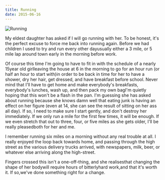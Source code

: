 ```yaml
---
title: Running
date: 2015-06-16
---
```


![Running](https://source.unsplash.com/_nRpqIBM40Q/1600x900)

My eldest daughter has asked if I will go running with her. To be honest, it's the perfect excuse to force me back into running again. Before we had children I used to try and run every other dayusually either a 3 mile, or 5 mile lap around town early in the morning before work.

Of course this time I'm going to have to fit in with the schedule of a nearly 15year old girlleaving the house at 6 in the morning to go for an hour run (or half an hour to start with)in order to be back in time for her to have a shower, dry her hair, get dressed, and have breakfast before school. Never mind that I'll have to get home and make everybody's breakfasts, everybody's lunches, wash up, and then pack my own bagI'm quietly hoping that this won't be a flash in the pan. I'm guessing she has asked about running because she knows damn well that eating junk is having an effect on her figure (even at 14, she can see the result of sitting on her ass all day). If so, I need to make sure I start gently, and don't destroy her immediately. If we only run a mile for the first few times, it will be enough. If we even stretch that out to three, four, or five miles as she gets older, I'll be really pleasedboth for her and me.

I remember running six miles on a morning without any real trouble at all. I really enjoyed the loop back towards home, and passing through the high street as the various delivery trucks arrived, with newspapers, milk, beer, or whatever else arriving along the high-street.

Fingers crossed this isn't a one-off-thing, and she realisesthat changing the shape of her bodywill require hours of bitterlyhard work,and that it's worth it. If so,we've done something right for a change.